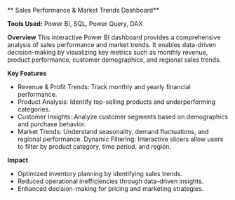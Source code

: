 ** Sales Performance & Market Trends Dashboard**

**Tools Used:** Power BI, SQL, Power Query, DAX

**Overview**
This interactive Power BI dashboard provides a comprehensive analysis of sales performance and market trends. It enables data-driven decision-making by visualizing key metrics such as monthly revenue, product performance, customer demographics, and regional sales trends.

**Key Features**
- Revenue & Profit Trends: Track monthly and yearly financial performance.
- Product Analysis: Identify top-selling products and underperforming categories.
-  Customer Insights: Analyze customer segments based on demographics and purchase behavior.
- Market Trends: Understand seasonality, demand fluctuations, and regional performance.
   Dynamic Filtering: Interactive slicers allow users to filter by product category, time period, and region.

**Impact**
- Optimized inventory planning by identifying sales trends.
- Reduced operational inefficiencies through data-driven insights.
- Enhanced decision-making for pricing and marketing strategies.
